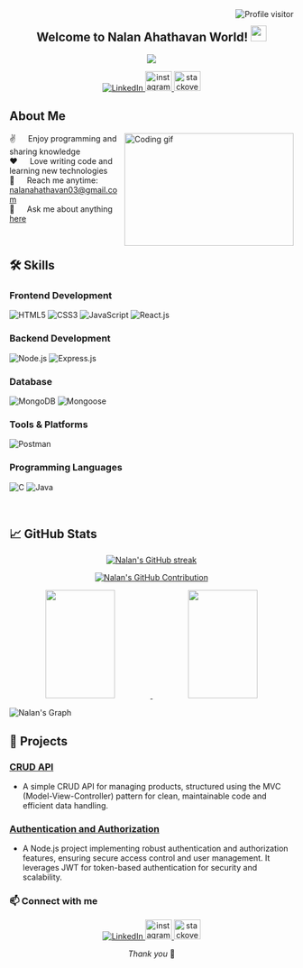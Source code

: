 <!-- Profile View Counter -->
<a href="https://komarev.com/ghpvc/?username=NalanAhathavanT">
  <img align="right" src="https://komarev.com/ghpvc/?username=NalanAhathavanT&label=Visitors&color=0e75b6&style=flat" alt="Profile visitor" />
</a>

<!-- Introduction -->
<h2 align="center">
  Welcome to Nalan Ahathavan World!
  <img src="https://media.giphy.com/media/hvRJCLFzcasrR4ia7z/giphy.gif" width="28">
</h2>

<!-- Typing SVG -->
<p align="center">
  <a href="https://github.com/NalanAhathavan123"><img src="https://readme-typing-svg.herokuapp.com/?lines=Student%20at%20Bannari%20Amman%20Institute%20of%20Technology;Full%20Stack%20Developer;Always%20learning%20new%20things&center=true&width=380&height=45"></a>
</p>

<!-- Social Links -->
<p align="center">
 <a href="https://www.linkedin.com/in/nalanahathavan-t-306772265/" target="_blank">
  <img src="https://img.shields.io/badge/LinkedIn-0077B5?style=for-the-badge&logo=linkedin&logoColor=white" alt="LinkedIn" />
 </a>
<a href="https://www.instagram.com/nalanahathavan/" target="_blank">
    <img src="https://raw.githubusercontent.com/maurodesouza/profile-readme-generator/master/src/assets/icons/social/instagram/default.svg" width="47" height="35" alt="instagram logo"  />
  </a>
  <a href="https://stackoverflow.com/users/21711809/nalan" target="_blank">
    <img src="https://raw.githubusercontent.com/maurodesouza/profile-readme-generator/master/src/assets/icons/social/stackoverflow/default.svg" width="47" height="35" alt="stackoverflow logo"  />
  </a>
</p>

<!-- About Me -->
## About Me

<p>
 <img align="right" width="300" height="200" src="https://camo.githubusercontent.com/7de37139d0b4c1ce40865e799b446c0e963a3dd8fb68d239707237c40604fa3d/68747470733a2f2f63646e2e6472696262626c652e636f6d2f75736572732f3733303730332f73637265656e73686f74732f363538313234332f6176656e746f2e676966" alt="Coding gif" />
  
 ✌️ &emsp; Enjoy programming and sharing knowledge<br/>
 ❤️ &emsp; Love writing code and learning new technologies<br/>
 📧 &emsp; Reach me anytime: nalanahathavan03@gmail.com<br/>
 💬 &emsp; Ask me about anything [here](https://github.com/NalanAhathavanT/NalanAhathavan123/issues)
</p>

<br/>

<!-- Skills Section -->
## 🛠️ Skills

### Frontend Development
<p align="left">
  <img src="https://img.shields.io/badge/HTML5-E34F26?style=for-the-badge&logo=html5&logoColor=white" alt="HTML5" />
  <img src="https://img.shields.io/badge/CSS3-1572B6?style=for-the-badge&logo=css3&logoColor=white" alt="CSS3" />
  <img src="https://img.shields.io/badge/JavaScript-F7DF1E?style=for-the-badge&logo=javascript&logoColor=black" alt="JavaScript" />
  <img src="https://img.shields.io/badge/React-20232A?style=for-the-badge&logo=react&logoColor=61DAFB" alt="React.js" />
</p>

### Backend Development
<p align="left">
  <img src="https://img.shields.io/badge/Node.js-43853D?style=for-the-badge&logo=node.js&logoColor=white" alt="Node.js" />
  <img src="https://img.shields.io/badge/Express.js-000000?style=for-the-badge&logo=express&logoColor=white" alt="Express.js" />
</p>

### Database
<p align="left">
  <img src="https://img.shields.io/badge/MongoDB-4EA94B?style=for-the-badge&logo=mongodb&logoColor=white" alt="MongoDB" />
  <img src="https://img.shields.io/badge/Mongoose-880000?style=for-the-badge&logo=mongoose&logoColor=white" alt="Mongoose" />
</p>

### Tools & Platforms
<p align="left">
  <img src="https://img.shields.io/badge/Postman-FF6C37?style=for-the-badge&logo=postman&logoColor=white" alt="Postman" />
</p>

### Programming Languages
<p align="left">
  <img src="https://img.shields.io/badge/C-A8B9CC?style=for-the-badge&logo=c&logoColor=white" alt="C" />
  <img src="https://img.shields.io/badge/Java-007396?style=for-the-badge&logo=java&logoColor=white" alt="Java" />
</p>

<br/>

<!-- GitHub Stats -->
## 📈 GitHub Stats

<p align="center">
  <a href="https://github.com/NalanAhathavan123">
    <img src="https://github-readme-streak-stats.herokuapp.com/?user=NalanAhathavan123&theme=radical&border=7F3FBF&background=0D1117" alt="Nalan's GitHub streak"/>
  </a>
</p>

<p align="center">
  <a href="https://github.com/NalanAhathavan123">
    <img src="https://github-profile-summary-cards.vercel.app/api/cards/profile-details?username=NalanAhathavan123&theme=radical" alt="Nalan's GitHub Contribution"/>
  </a>
</p>

<p align="center">
  <a href="https://github.com/NalanAhathavan123">
    <img src="https://denvercoder1-github-readme-stats.vercel.app/api?username=NalanAhathavan123&show_icons=true&count_private=true&theme=react&border_color=7F3FBF&bg_color=0D1117&title_color=F85D7F&icon_color=F8D866" height="192px" width="49.5%"/>
    <img src="https://denvercoder1-github-readme-stats.vercel.app/api/top-langs/?username=NalanAhathavan123&langs_count=8&layout=compact&theme=react&border_color=7F3FBF&bg_color=0D1117&title_color=F85D7F&icon_color=F8D866" height="192px" width="49.5%"/>
  </a>
</p>

![Nalan's Graph](https://github-readme-activity-graph.vercel.app/graph?username=NalanAhathavan123&custom_title=Nalan%20Ahathavan%20T's%20GitHub%20Activity%20Graph&bg_color=0D1117&color=7F3FBF&line=7F3FBF&point=7F3FBF&area_color=FFFFFF&title_color=FFFFFF&area=true)

<!-- Projects Section -->
## 🌟 Projects

### [CRUD API](https://github.com/NalanAhathavan123/simple-crud-api)
- A simple CRUD API for managing products, structured using the MVC (Model-View-Controller) pattern for clean, maintainable code and efficient data handling.

### [Authentication and Authorization](https://github.com/NalanAhathavan123/Auth/)
- A Node.js project implementing robust authentication and authorization features, ensuring secure access control and user management. It leverages JWT for token-based authentication for security and scalability.

### 📫 Connect with me
<p align="center">
 <a href="https://www.linkedin.com/in/nalanahathavan-t-306772265/" target="_blank">
  <img src="https://img.shields.io/badge/LinkedIn-0077B5?style=for-the-badge&logo=linkedin&logoColor=white" alt="LinkedIn" />
 </a>
<a href="https://www.instagram.com/nalanahathavan/" target="_blank">
    <img src="https://raw.githubusercontent.com/maurodesouza/profile-readme-generator/master/src/assets/icons/social/instagram/default.svg" width="47" height="35" alt="instagram logo"  />
  </a>
  <a href="https://stackoverflow.com/users/21711809/nalan" target="_blank">
    <img src="https://raw.githubusercontent.com/maurodesouza/profile-readme-generator/master/src/assets/icons/social/stackoverflow/default.svg" width="47" height="35" alt="stackoverflow logo"  />
  </a>
</p>

<!-- Footer -->
<p align="center">
  <i>Thank you</i> 🚀
</p>
